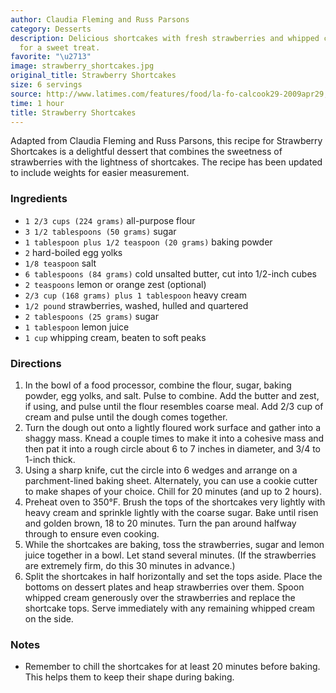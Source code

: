 ```yaml
---
author: Claudia Fleming and Russ Parsons
category: Desserts
description: Delicious shortcakes with fresh strawberries and whipped cream, perfect
  for a sweet treat.
favorite: "\u2713"
image: strawberry_shortcakes.jpg
original_title: Strawberry Shortcakes
size: 6 servings
source: http://www.latimes.com/features/food/la-fo-calcook29-2009apr29,0,7260754.story
time: 1 hour
title: Strawberry Shortcakes
---
```


Adapted from Claudia Fleming and Russ Parsons, this recipe for Strawberry Shortcakes is a delightful dessert that combines the sweetness of strawberries with the lightness of shortcakes. The recipe has been updated to include weights for easier measurement.

### Ingredients

* `1 2/3 cups (224 grams)` all-purpose flour
* `3 1/2 tablespoons (50 grams)` sugar
* `1 tablespoon plus 1/2 teaspoon (20 grams)` baking powder
* `2` hard-boiled egg yolks
* `1/8 teaspoon` salt
* `6 tablespoons (84 grams)` cold unsalted butter, cut into 1/2-inch cubes
* `2 teaspoons` lemon or orange zest (optional)
* `2/3 cup (168 grams) plus 1 tablespoon` heavy cream
* `1/2 pound` strawberries, washed, hulled and quartered
* `2 tablespoons (25 grams)` sugar
* `1 tablespoon` lemon juice
* `1 cup` whipping cream, beaten to soft peaks

### Directions

1. In the bowl of a food processor, combine the flour, sugar, baking powder, egg yolks, and salt. Pulse to combine. Add the butter and zest, if using, and pulse until the flour resembles coarse meal. Add 2/3 cup of cream and pulse until the dough comes together.
2. Turn the dough out onto a lightly floured work surface and gather into a shaggy mass. Knead a couple times to make it into a cohesive mass and then pat it into a rough circle about 6 to 7 inches in diameter, and 3/4 to 1-inch thick.
3. Using a sharp knife, cut the circle into 6 wedges and arrange on a parchment-lined baking sheet. Alternately, you can use a cookie cutter to make shapes of your choice. Chill for 20 minutes (and up to 2 hours).
4. Preheat oven to 350°F. Brush the tops of the shortcakes very lightly with heavy cream and sprinkle lightly with the coarse sugar. Bake until risen and golden brown, 18 to 20 minutes. Turn the pan around halfway through to ensure even cooking.
5. While the shortcakes are baking, toss the strawberries, sugar and lemon juice together in a bowl. Let stand several minutes. (If the strawberries are extremely firm, do this 30 minutes in advance.)
6. Split the shortcakes in half horizontally and set the tops aside. Place the bottoms on dessert plates and heap strawberries over them. Spoon whipped cream generously over the strawberries and replace the shortcake tops. Serve immediately with any remaining whipped cream on the side.

### Notes

- Remember to chill the shortcakes for at least 20 minutes before baking. This helps them to keep their shape during baking.
